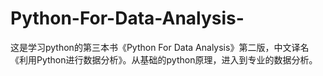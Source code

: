 # Python-For-Data-Analysis-
这是学习python的第三本书《Python For Data Analysis》第二版，中文译名《利用Python进行数据分析》。从基础的python原理，进入到专业的数据分析。
